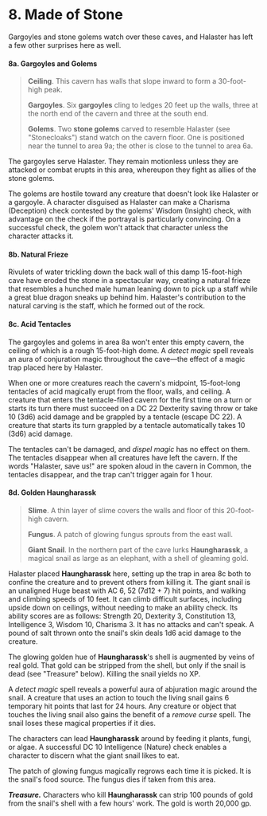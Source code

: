 # 8. Made of Stone

Gargoyles and stone golems watch over these caves, and Halaster has left a few other surprises here as well.

#### 8a. Gargoyles and Golems

>**Ceiling**. This cavern has walls that slope inward to form a 30-foot-high peak.
>
>**Gargoyles**. Six **gargoyles** cling to ledges 20 feet up the walls, three at the north end of the cavern and three at the south end.
>
>**Golems**. Two **stone golems** carved to resemble Halaster (see "Stonecloaks") stand watch on the cavern floor. One is positioned near the tunnel to area 9a; the other is close to the tunnel to area 6a.
>

The gargoyles serve Halaster. They remain motionless unless they are attacked or combat erupts in this area, whereupon they fight as allies of the stone golems.

The golems are hostile toward any creature that doesn't look like Halaster or a gargoyle. A character disguised as Halaster can make a Charisma (Deception) check contested by the golems' Wisdom (Insight) check, with advantage on the check if the portrayal is particularly convincing. On a successful check, the golem won't attack that character unless the character attacks it.

#### 8b. Natural Frieze

Rivulets of water trickling down the back wall of this damp 15-foot-high cave have eroded the stone in a spectacular way, creating a natural frieze that resembles a hunched male human leaning down to pick up a staff while a great blue dragon sneaks up behind him. Halaster's contribution to the natural carving is the staff, which he formed out of the rock.

#### 8c. Acid Tentacles

The gargoyles and golems in area 8a won't enter this empty cavern, the ceiling of which is a rough 15-foot-high dome. A *detect magic* spell reveals an aura of conjuration magic throughout the cave—the effect of a magic trap placed here by Halaster.

When one or more creatures reach the cavern's midpoint, 15-foot-long tentacles of acid magically erupt from the floor, walls, and ceiling. A creature that enters the tentacle-filled cavern for the first time on a turn or starts its turn there must succeed on a DC 22 Dexterity saving throw or take 10 (3d6) acid damage and be grappled by a tentacle (escape DC 22). A creature that starts its turn grappled by a tentacle automatically takes 10 (3d6) acid damage.

The tentacles can't be damaged, and *dispel magic* has no effect on them. The tentacles disappear when all creatures have left the cavern. If the words "Halaster, save us!" are spoken aloud in the cavern in Common, the tentacles disappear, and the trap can't trigger again for 1 hour.

#### 8d. Golden Haungharassk

>**Slime**. A thin layer of slime covers the walls and floor of this 20-foot-high cavern.
>
>**Fungus**. A patch of glowing fungus sprouts from the east wall.
>
>**Giant Snail**. In the northern part of the cave lurks **Haungharassk**, a magical snail as large as an elephant, with a shell of gleaming gold.
>

Halaster placed **Haungharassk** here, setting up the trap in area 8c both to confine the creature and to prevent others from killing it. The giant snail is an unaligned Huge beast with AC 6, 52 (7d12 + 7) hit points, and walking and climbing speeds of 10 feet. It can climb difficult surfaces, including upside down on ceilings, without needing to make an ability check. Its ability scores are as follows: Strength 20, Dexterity 3, Constitution 13, Intelligence 3, Wisdom 10, Charisma 3. It has no attacks and can't speak. A pound of salt thrown onto the snail's skin deals 1d6 acid damage to the creature.

The glowing golden hue of **Haungharassk**'s shell is augmented by veins of real gold. That gold can be stripped from the shell, but only if the snail is dead (see "Treasure" below). Killing the snail yields no XP.

A *detect magic* spell reveals a powerful aura of abjuration magic around the snail. A creature that uses an action to touch the living snail gains 6 temporary hit points that last for 24 hours. Any creature or object that touches the living snail also gains the benefit of a *remove curse* spell. The snail loses these magical properties if it dies.

The characters can lead **Haungharassk** around by feeding it plants, fungi, or algae. A successful DC 10 Intelligence (Nature) check enables a character to discern what the giant snail likes to eat.

The patch of glowing fungus magically regrows each time it is picked. It is the snail's food source. The fungus dies if taken from this area.

***Treasure.*** Characters who kill **Haungharassk** can strip 100 pounds of gold from the snail's shell with a few hours' work. The gold is worth 20,000 gp.